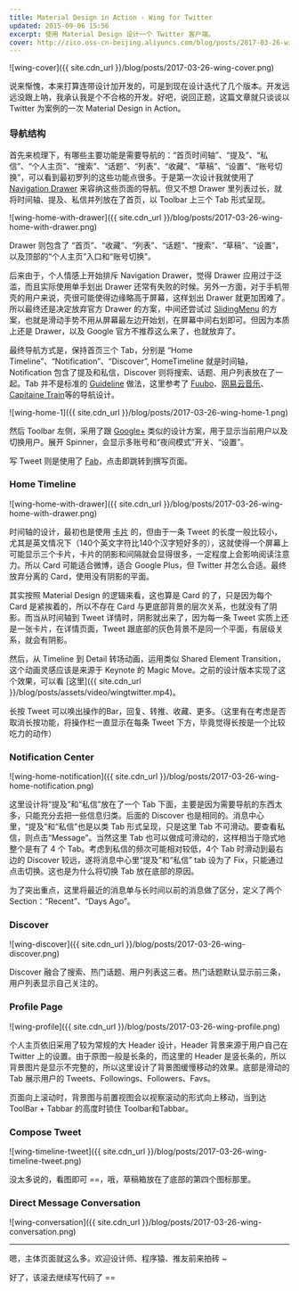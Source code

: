 ```yaml
---
title: Material Design in Action - Wing for Twitter
updated: 2015-09-06 15:56
excerpt: 使用 Material Design 设计一个 Twitter 客户端。
cover: http://zico.oss-cn-beijing.aliyuncs.com/blog/posts/2017-03-26-wing-cover.png
---
```


![wing-cover]({{ site.cdn_url }}/blog/posts/2017-03-26-wing-cover.png)

说来惭愧，本来打算连带设计加开发的，可是到现在设计迭代了几个版本。开发远远没跟上呐，我承认我是个不合格的开发。好吧，说回正题，这篇文章就只谈谈以  Twitter 为案例的一次 Material Design in Action。

### 导航结构

首先来梳理下，有哪些主要功能是需要导航的：“首页时间轴”、“提及”、“私信”、“个人主页”、“搜索”、“话题”、“列表”、“收藏”、“草稿”、“设置”、“账号切换”，可以看到最初罗列的这些功能点很多。于是第一次设计我就使用了 [Navigation Drawer](https://www.google.com/design/spec/patterns/navigation-drawer.html#) 来容纳这些页面的导航。但又不想 Drawer 里列表过长，就将时间轴、提及、私信并列放在了首页，以 Toolbar 上三个 Tab 形式呈现。

![wing-home-with-drawer]({{ site.cdn_url }}/blog/posts/2017-03-26-wing-home-with-drawer.png)

Drawer 则包含了 “首页”、“收藏”、“列表”、“话题”、“搜索”、“草稿”、“设置”，以及顶部的“个人主页”入口和“账号切换”。

后来由于，个人情感上开始排斥 Navigation Drawer，觉得 Drawer 应用过于泛滥，而且实际使用单手划出 Drawer 还常有失败的时候。另外一方面，对于手机带壳的用户来说，壳很可能使得边缘略高于屏幕，这样划出 Drawer 就更加困难了。所以最终还是决定放弃官方 Drawer 的方案，中间还尝试过 [SlidingMenu](https://github.com/jfeinstein10/SlidingMenu) 的方案，也就是滑动手势不用从屏幕最左边开始划，在屏幕中间右划即可。但因为本质上还是 Drawer，以及 Google 官方不推荐这么来了，也就放弃了。

最终导航方式是，保持首页三个 Tab，分别是 “Home Timeline”、“Notification”、“Discover”, HomeTimeline 就是时间轴，Notification 包含了提及和私信，Discover 则将搜索、话题、用户列表放在了一起。Tab 并不是标准的 [Guideline](https://www.google.com/design/spec/components/tabs.html#tabs-usage) 做法，这里参考了 [Fuubo](http://www.wandoujia.com/apps/me.imid.fuubo)、[网易云音乐](http://www.wandoujia.com/apps/com.netease.cloudmusic)、[Capitaine Train](https://play.google.com/store/apps/details?id=com.capitainetrain.android)等的导航设计。

![wing-home-1]({{ site.cdn_url }}/blog/posts/2017-03-26-wing-home-1.png)

然后 Toolbar 左侧，采用了跟 [Google+](https://play.google.com/store/apps/details?id=com.google.android.apps.plus) 类似的设计方案，用于显示当前用户以及切换用户。展开 Spinner，会显示多账号和“夜间模式”开关、“设置”。

写 Tweet 则是使用了 [Fab](https://www.google.com/design/spec/components/buttons-floating-action-button.html)，点击即跳转到撰写页面。

### Home Timeline

![wing-home-with-drawer]({{ site.cdn_url }}/blog/posts/2017-03-26-wing-home-with-drawer.png)

时间轴的设计，最初也是使用 [卡片](https://www.google.com/design/spec/components/cards.html#cards-usage) 的，但由于一条 Tweet 的长度一般比较小，尤其是英文情况下（140个英文字符比140个汉字短好多的），这就使得一个屏幕上可能显示三个卡片，卡片的阴影和间隔就会显得很多，一定程度上会影响阅读注意力。所以 Card 可能适合微博，适合 Google Plus，但 Twitter 并怎么合适。最终放弃分离的 Card，使用没有阴影的平面。

其实按照 Material Design 的逻辑来看，这也算是 Card 的了，只是因为每个 Card 是紧挨着的，所以不存在 Card 与更底部背景的层次关系，也就没有了阴影。而当从时间轴到 Tweet 详情时，阴影就出来了，因为每一条 Tweet 实质上还是一张卡片，在详情页面，Tweet 跟底部的灰色背景不是同一个平面，有层级关系，就会有阴影。

然后，从 Timeline 到 Detail 转场动画，运用类似 Shared Element Transition，这个动画灵感应该是来源于 Keynote 的 Magic Move。之前的设计版本实现了这个效果，可以看 [这里]({{ site.cdn_url }}/blog/posts/assets/video/wingtwitter.mp4)。

长按 Tweet 可以唤出操作的Bar，回复、转推、收藏、更多。（这里有在考虑是否取消长按功能，将操作栏一直显示在每条 Tweet 下方，毕竟觉得长按是一个比较吃力的动作）

### Notification Center

![wing-home-notification]({{ site.cdn_url }}/blog/posts/2017-03-26-wing-home-notification.png)

这里设计将“提及”和“私信”放在了一个 Tab 下面，主要是因为需要导航的东西太多，只能充分去把一些信息归类。后面的 Discover 也是相同的。消息中心里，“提及”和“私信”也是以类 Tab 形式呈现，只是这里 Tab 不可滑动。要查看私信，则点击“Message”。当然这里 Tab 也可以做成可滑动的，这样相当于隐式地整个是有了 4 个 Tab。考虑到私信的频次可能相对较低，4个 Tab 时滑动到最右边的 Discover 较远，遂将消息中心里“提及”和“私信” tab 设为了 Fix，只能通过点击切换。这也是为什么将切换 Tab 放在底部的原因。

为了突出重点，这里将最近的消息单与长时间以前的消息做了区分，定义了两个 Section：“Recent”、“Days Ago”。

### Discover

![wing-discover]({{ site.cdn_url }}/blog/posts/2017-03-26-wing-discover.png)

Discover 融合了搜索、热门话题、用户列表这三者。热门话题默认显示前三条，用户列表显示自己关注的。

### Profile Page

![wing-profile]({{ site.cdn_url }}/blog/posts/2017-03-26-wing-profile.png)

个人主页依旧采用了较为常规的大 Header 设计，Header 背景来源于用户自己在 Twitter 上的设置。由于原图一般是长条的，而这里的 Header 是竖长条的，所以背景图片是显示不完整的，所以这里设计了背景图缓慢移动的效果。底部是滑动的 Tab 展示用户的 Tweets、Followings、Followers、Favs。

页面向上滚动时，背景图与前置视图会以视察滚动的形式向上移动，当到达 ToolBar + Tabbar 的高度时锁住 Toolbar和Tabbar。

### Compose Tweet

![wing-timeline-tweet]({{ site.cdn_url }}/blog/posts/2017-03-26-wing-timeline-tweet.png)

没太多说的，看图即可 ==，哦，草稿箱放在了底部的第四个图标那里。

### Direct Message Conversation

![wing-conversation]({{ site.cdn_url }}/blog/posts/2017-03-26-wing-conversation.png)

---

嗯，主体页面就这么多。欢迎设计师、程序猿、推友前来拍砖 ~

好了，该滚去继续写代码了 ==

